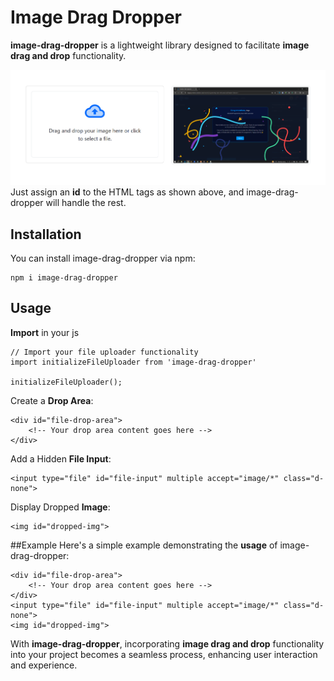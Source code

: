 # Image Drag Dropper

**image-drag-dropper** is a lightweight library designed to facilitate **image drag and drop** functionality.

![Cat](./src/demo.png)
Just assign an **id** to the HTML tags as shown above, and image-drag-dropper will handle the rest.

## Installation

You can install image-drag-dropper via npm:

```
npm i image-drag-dropper
```

## Usage 

**Import** in your js
```
// Import your file uploader functionality
import initializeFileUploader from 'image-drag-dropper'

initializeFileUploader();
```

Create a **Drop Area**:
```
<div id="file-drop-area">
    <!-- Your drop area content goes here -->
</div>
```
Add a Hidden **File Input**:
```                             
<input type="file" id="file-input" multiple accept="image/*" class="d-none">
```
Display Dropped **Image**:
```
<img id="dropped-img">

```


##Example
Here's a simple example demonstrating the **usage** of image-drag-dropper:

```
<div id="file-drop-area">
    <!-- Your drop area content goes here -->
</div>
<input type="file" id="file-input" multiple accept="image/*" class="d-none">
<img id="dropped-img">
```

With **image-drag-dropper**, incorporating **image drag and drop** functionality into your project becomes a seamless process, enhancing user interaction and experience.
